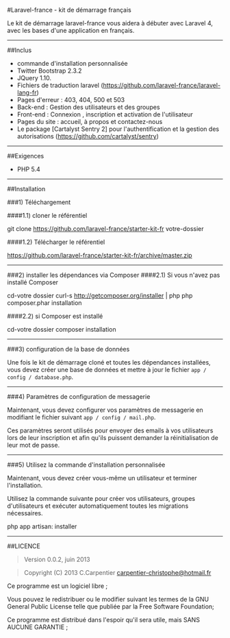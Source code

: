 #Laravel-france - kit de démarrage français

Le kit de démarrage laravel-france vous aidera à débuter avec Laravel 4, 
avec les bases d'une application en français.

-----

##Inclus

* commande d'installation personnalisée
* Twitter Bootstrap 2.3.2
* JQuery 1.10.
* Fichiers de traduction laravel (https://github.com/laravel-france/laravel-lang-fr)
* Pages d'erreur : 403, 404, 500 et 503
* Back-end : Gestion des utilisateurs et des groupes
* Front-end : Connexion , inscription et activation de l'utilisateur
* Pages du site : accueil, à propos et contactez-nous
* Le package [Cartalyst Sentry 2] pour l'authentification et la gestion des autorisations (https://github.com/cartalyst/sentry)

-----

##Exigences
- PHP 5.4

-----

##Installation

###1) Téléchargement

####1.1) cloner le référentiel

git clone https://github.com/laravel-france/starter-kit-fr votre-dossier

####1.2) Télécharger le référentiel

https://github.com/laravel-france/starter-kit-fr/archive/master.zip

-----

###2) installer les dépendances via Composer
####2.1) Si vous n'avez pas installé Composer

cd-votre dossier
curl-s http://getcomposer.org/installer | php
php composer.phar installation

####2.2) si Composer est installé

cd-votre dossier
composer installation

-----

###3) configuration de la base de données 

Une fois le kit de démarrage cloné et toutes les dépendances installées, vous devez créer une base de données et mettre à jour le fichier `app / config / database.php`.

-----

###4) Paramètres de configuration de messagerie

Maintenant, vous devez configurer vos paramètres de messagerie en modifiant le fichier suivant `app / config / mail.php`.

Ces paramètres seront utilisés pour envoyer des emails à vos utilisateurs lors de leur inscription et afin qu'ils puissent demander la réinitialisation de leur mot de passe.

-----

###5) Utilisez la commande d'installation personnalisée

Maintenant, vous devez créer vous-même un utilisateur et terminer l'installation.

Utilisez la commande suivante pour créer vos utilisateurs, groupes d'utilisateurs et exécuter automatiquement toutes les migrations nécessaires.

php app artisan: installer

-----

##LICENCE

> Version 0.0.2, juin 2013

> Copyright (C) 2013 C.Carpentier <carpentier-christophe@hotmail.fr>

Ce programme est un logiciel libre ; 

Vous pouvez le redistribuer ou le modifier suivant les termes de la GNU General Public License telle que publiée par la Free Software Foundation; 

Ce programme est distribué dans l'espoir qu'il sera utile, mais SANS AUCUNE GARANTIE ;
